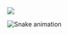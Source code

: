   
  ##
  <div>
 
  <a href="https://www.linkedin.com/in/samueltdrodrigues" target="_blank"><img src="https://img.shields.io/badge/-LinkedIn-%230077B5?style=for-the-badge&logo=linkedin&logoColor=white" target="_blank"></a> 


 
![Snake animation](https://github.com/SamuelTRodrigues/SamuelTRodrigues/blob/output/github-contribution-grid-snake.svg)
 
  </div>
